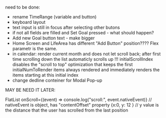 need to be done:
- rename TimeRange (variable and button)
- keyboard layout
- text input is still in focus after selecting other butons
- if not all fields are filled and Set Goal pressed - what should happen?
- Add new Goal button text - make bigger
- Home Screen and LifeArea has different "Add Button" position???? Flex parametr is the same.
- in calendar: render current month and does not let scroll back; after first time scrolling down the list automaticly scrolls up
!!! initialScrollIndex disables the "scroll to top" optimization that keeps the first initialNumToRender items always rendered and immediately renders the items starting at this initial index
- change dedline conteiner for Modal Pop-up




MAY BE NEED IT LATER: 

FlatList
onScroll={(event) => console.log("scroll:", event.nativeEvent)}
                        //  nativeEvent is object, has "contentOffset" property {x:0, y: 12 }
                        //  y value is the distance that the user has scrolled from the last position

